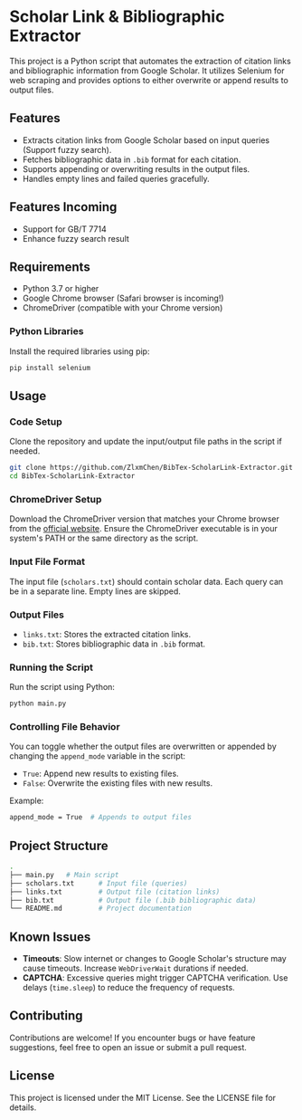 # Scholar Link & Bibliographic Extractor

This project is a Python script that automates the extraction of citation links and bibliographic information from Google Scholar. It utilizes Selenium for web scraping and provides options to either overwrite or append results to output files.

## Features

- Extracts citation links from Google Scholar based on input queries (Support fuzzy search).
- Fetches bibliographic data in `.bib` format for each citation.
- Supports appending or overwriting results in the output files.
- Handles empty lines and failed queries gracefully.

## Features Incoming
- Support for GB/T 7714
- Enhance fuzzy search result
## Requirements

- Python 3.7 or higher
- Google Chrome browser (Safari browser is incoming!)
- ChromeDriver (compatible with your Chrome version)

### Python Libraries

Install the required libraries using pip:

```bash
pip install selenium
```
## Usage

### Code Setup
Clone the repository and update the input/output file paths in the script if needed.
```bash
git clone https://github.com/ZlxmChen/BibTex-ScholarLink-Extractor.git
cd BibTex-ScholarLink-Extractor
```
### ChromeDriver Setup

Download the ChromeDriver version that matches your Chrome browser from the [official website](https://developer.chrome.google.cn/docs/chromedriver/downloads).
Ensure the ChromeDriver executable is in your system's PATH or the same directory as the script.

### Input File Format
The input file (`scholars.txt`) should contain scholar data. Each query can be in a separate line. Empty lines are skipped.

### Output Files
- `links.txt`: Stores the extracted citation links.
- `bib.txt`: Stores bibliographic data in `.bib` format.

### Running the Script
Run the script using Python:
```bash
python main.py
```

### Controlling File Behavior
You can toggle whether the output files are overwritten or appended by changing the `append_mode` variable in the script:

- `True`: Append new results to existing files.
- `False`: Overwrite the existing files with new results.

Example:
```bash
append_mode = True  # Appends to output files
```

## Project Structure
```bash
.
├── main.py   # Main script
├── scholars.txt      # Input file (queries)
├── links.txt         # Output file (citation links)
├── bib.txt           # Output file (.bib bibliographic data)
└── README.md         # Project documentation
```

## Known Issues

- **Timeouts**: Slow internet or changes to Google Scholar's structure may cause timeouts. Increase `WebDriverWait` durations if needed.
- **CAPTCHA**: Excessive queries might trigger CAPTCHA verification. Use delays (`time.sleep`) to reduce the frequency of requests.

## Contributing

Contributions are welcome! If you encounter bugs or have feature suggestions, feel free to open an issue or submit a pull request.

## License

This project is licensed under the MIT License. See the LICENSE file for details.

## 
